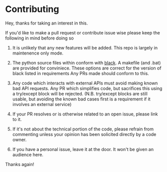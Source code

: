 # Contributing

Hey, thanks for taking an interest in this.

If you'd like to make a pull request or contribute issue wise
please keep the following in mind before doing so

1. It is unlikely that any new features will be added. This repo is largely in maintenence only mode.

2. The python source files within conform with [black](https://github.com/ambv/black).
  A makefile (and .bat) are provided for conviniece. 
  These options are correct for the version of black listed in requirements
  Any PRs made should conform to this.

3. Any code which interacts with external APIs must avoid making known bad API requests. 
  Any PR which simplifies code, but sacrifices this using a try/except block will be rejected.
  (N.B. try/except blocks are still usable,
  but avoiding the known bad cases first is a requirement if it involves an external service)

4. If your PR resolves or is otherwise related to an open issue, please link to it.

5. If it's not about the technical portion of the code, please refrain from commenting unless your opinion has been solicited directly by a code owner.

6. If you have a personal issue, leave it at the door. It won't be given an audience here.

Thanks again!
